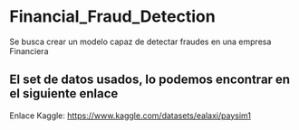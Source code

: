 # Financial_Fraud_Detection

Se busca crear un modelo capaz de detectar fraudes en una empresa Financiera

## El set de datos usados, lo podemos encontrar en el siguiente enlace

Enlace Kaggle: https://www.kaggle.com/datasets/ealaxi/paysim1
